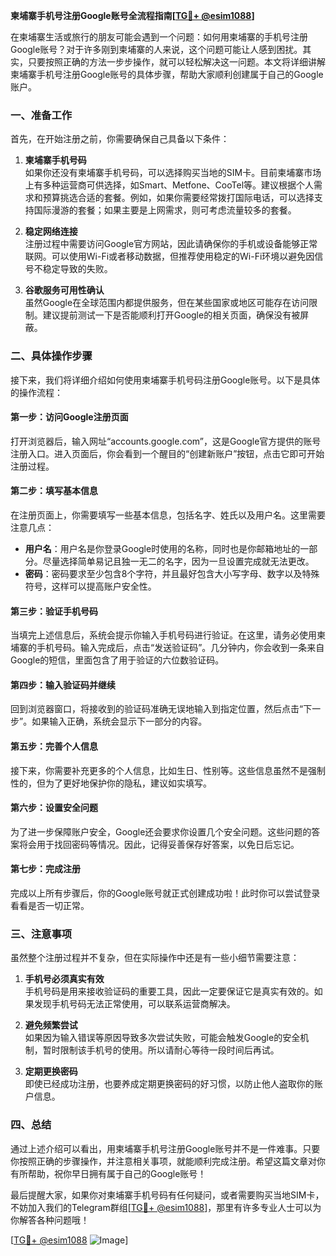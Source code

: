 **柬埔寨手机号注册Google账号全流程指南[[TG💪+ @esim1088](https://t.me/s/esim1088)]**

在柬埔寨生活或旅行的朋友可能会遇到一个问题：如何用柬埔寨的手机号注册Google账号？对于许多刚到柬埔寨的人来说，这个问题可能让人感到困扰。其实，只要按照正确的方法一步步操作，就可以轻松解决这一问题。本文将详细讲解柬埔寨手机号注册Google账号的具体步骤，帮助大家顺利创建属于自己的Google账户。

### 一、准备工作

首先，在开始注册之前，你需要确保自己具备以下条件：

1. **柬埔寨手机号码**  
   如果你还没有柬埔寨手机号码，可以选择购买当地的SIM卡。目前柬埔寨市场上有多种运营商可供选择，如Smart、Metfone、CooTel等。建议根据个人需求和预算挑选合适的套餐。例如，如果你需要经常拨打国际电话，可以选择支持国际漫游的套餐；如果主要是上网需求，则可考虑流量较多的套餐。

2. **稳定网络连接**  
   注册过程中需要访问Google官方网站，因此请确保你的手机或设备能够正常联网。可以使用Wi-Fi或者移动数据，但推荐使用稳定的Wi-Fi环境以避免因信号不稳定导致的失败。

3. **谷歌服务可用性确认**  
   虽然Google在全球范围内都提供服务，但在某些国家或地区可能存在访问限制。建议提前测试一下是否能顺利打开Google的相关页面，确保没有被屏蔽。

### 二、具体操作步骤

接下来，我们将详细介绍如何使用柬埔寨手机号码注册Google账号。以下是具体的操作流程：

#### 第一步：访问Google注册页面

打开浏览器后，输入网址“accounts.google.com”，这是Google官方提供的账号注册入口。进入页面后，你会看到一个醒目的“创建新账户”按钮，点击它即可开始注册过程。

#### 第二步：填写基本信息

在注册页面上，你需要填写一些基本信息，包括名字、姓氏以及用户名。这里需要注意几点：

- **用户名**：用户名是你登录Google时使用的名称，同时也是你邮箱地址的一部分。尽量选择简单易记且独一无二的名字，因为一旦设置完成就无法更改。
- **密码**：密码要求至少包含8个字符，并且最好包含大小写字母、数字以及特殊符号，这样可以提高账户安全性。

#### 第三步：验证手机号码

当填完上述信息后，系统会提示你输入手机号码进行验证。在这里，请务必使用柬埔寨的手机号码。输入完成后，点击“发送验证码”。几分钟内，你会收到一条来自Google的短信，里面包含了用于验证的六位数验证码。

#### 第四步：输入验证码并继续

回到浏览器窗口，将接收到的验证码准确无误地输入到指定位置，然后点击“下一步”。如果输入正确，系统会显示下一部分的内容。

#### 第五步：完善个人信息

接下来，你需要补充更多的个人信息，比如生日、性别等。这些信息虽然不是强制性的，但为了更好地保护你的隐私，建议如实填写。

#### 第六步：设置安全问题

为了进一步保障账户安全，Google还会要求你设置几个安全问题。这些问题的答案将会用于找回密码等情况。因此，记得妥善保存好答案，以免日后忘记。

#### 第七步：完成注册

完成以上所有步骤后，你的Google账号就正式创建成功啦！此时你可以尝试登录看看是否一切正常。

### 三、注意事项

虽然整个注册过程并不复杂，但在实际操作中还是有一些小细节需要注意：

1. **手机号必须真实有效**  
   手机号码是用来接收验证码的重要工具，因此一定要保证它是真实有效的。如果发现手机号码无法正常使用，可以联系运营商解决。

2. **避免频繁尝试**  
   如果因为输入错误等原因导致多次尝试失败，可能会触发Google的安全机制，暂时限制该手机号的使用。所以请耐心等待一段时间后再试。

3. **定期更换密码**  
   即使已经成功注册，也要养成定期更换密码的好习惯，以防止他人盗取你的账户信息。

### 四、总结

通过上述介绍可以看出，用柬埔寨手机号注册Google账号并不是一件难事。只要你按照正确的步骤操作，并注意相关事项，就能顺利完成注册。希望这篇文章对你有所帮助，祝你早日拥有属于自己的Google账号！

最后提醒大家，如果你对柬埔寨手机号码有任何疑问，或者需要购买当地SIM卡，不妨加入我们的Telegram群组[[TG💪+ @esim1088](https://t.me/s/esim1088)]，那里有许多专业人士可以为你解答各种问题哦！

[[TG💪+ @esim1088](https://t.me/s/esim1088) ![Image](https://i.postimg.cc/4NQfJmqS/Snipaste-2025-05-13-00-14-12.png)]